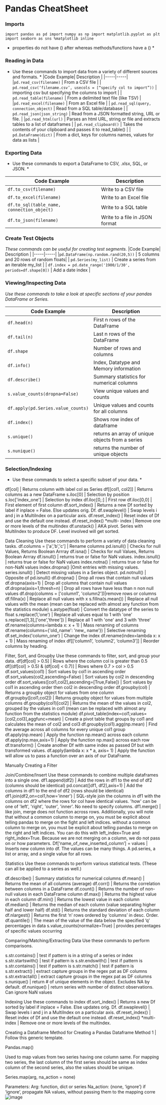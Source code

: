 # Pandas CheatSheet

### Imports

`import pandas as pd
import numpy as np
import matplotlib.pyplot as plt
import seaborn as sns
%matplotlib inline`

* properties do not have () after whereas methods/functions have a () *


### Reading in Data
* Use these commands to import data from a variety of different sources and formats. *
|Code Example| Description |
|-----|-----|
|`pd.read_csv(filename)` | From a CSV file |
| `pd.read_csv(‘filename.csv’, usecols = [“specify col to import”))` | importing csv but specifying the columns to import | 
| `pd.read_table(filename)` | From a delimited text file (like TSV) |
|`pd.read_excel(filename)` | From an Excel file |
| `pd.read_sql(query, connection_object)` | Read from a SQL table/database |
| `pd.read_json(json_string)` | Read from a JSON formatted string, URL or file. |
|`pd.read_html(url)` | Parses an html URL, string or file and extracts tables to a list of dataframes |
| `pd.read_clipboard()` | Takes the contents of your clipboard and passes it to read_table() |
| `pd.DataFrame(dict)` | From a dict, keys for columns names, values for data as lists |

### Exporting Data
* Use these commands to export a DataFrame to CSV, .xlsx, SQL, or JSON. *

|Code Example| Description |
|-----|-----|
|`df.to_csv(filename)` | Write to a CSV file | 
|`df.to_excel(filename)` | Write to an Excel file |
|`df.to_sql(table_name, connection_object)` | Write to a SQL table |
|`df.to_json(filename)` | Write to a file in JSON format |

### Create Test Objects
*These commands can be useful for creating test segments.*
|Code Example| Description |
|-----|-----|
|`pd.DataFrame(np.random.rand(20,5))` | 5 columns and 20 rows of random floats|
| `pd.Series(my_list)` | Create a series from an iterable my_list |
| `df.index = pd.date_range('1900/1/30', periods=df.shape[0])` | Add a date index |

### Viewing/Inspecting Data
*Use these commands to take a look at specific sections of your pandas DataFrame or Series.*

|Code Example| Description |
|-----|-----|
|`df.head(n)` | First n rows of the DataFrame |
|`df.tail(n)` | Last n rows of the DataFrame |
|`df.shape` | Number of rows and columns |
|`df.info()` | Index, Datatype and Memory information |
|`df.describe()` | Summary statistics for numerical columns|
|`s.value_counts(dropna=False)` | View unique values and counts|
|`df.apply(pd.Series.value_counts)`| Unique values and counts for all columns|
|`df.index()` | Shows row index of dataframe |
|`s.unique()` | returns an array of unique objects from a series |
|`s.nunique()` | returns the number of unique objects |


### Selection/Indexing
* Use these commands to select a specific subset of your data. *

df[col] | Returns column with label col as Series
df[[col1, col2]] | Returns columns as a new DataFrame
s.iloc[0] | Selection by position
s.loc['index_one'] | Selection by index
df.iloc[0,:] | First row
df.iloc[0,0] | First element of first column
df.sort_index() | Returns a new Df sorted by label if inplace = False. Else updates orig. Df. 
df.swaplevel() | Swap levels i and j in a MultiIndex on a particular axis. 
df.reset_index() | Reset index of Df and use the default one instead. 
df.reset_index() *multi- index | Remove one or more levels of the multindex
df.unstack() | AKA pivot. Series with MultiIndex to produce DF. Level involved will get sorted.



Data Cleaning
Use these commands to perform a variety of data cleaning tasks.
df.columns = ['a','b','c'] | Rename columns
pd.isnull() | Checks for null Values, Returns Boolean Arrray
df.isna() | Checks for null Values, Returns Boolean Arrray
df.isnull() | returns true or false for NaN values. 
index.isnull() | returns true or false for NaN values
index.notna() | returns true or false for non-NaN values
index.dropna() |Omit entries with missing values. 
series.isnull() | Detect missing values in a Series object. 
pd.notnull() | Opposite of pd.isnull()
df.dropna() | Drop all rows that contain null values
df.dropna(axis=1) | Drop all columns that contain null values
df.dropna(axis=1,thresh=n) | Drop all rows have have less than n non null values
df.drop(columns = ['column1', 'column2'])|remove rows or columns
df.fillna(x) | Replace all null values with x
s.fillna(s.mean()) | Replace all null values with the mean (mean can be replaced with almost any function from the statistics module)
s.astype(float) | Convert the datatype of the series to float
s.replace(1,'one') | Replace all values equal to 1 with 'one'
s.replace([1,3],['one','three']) | Replace all 1 with 'one' and 3 with 'three'
df.rename(columns=lambda x: x + 1) | Mass renaming of columns
df.rename(columns={'old_name': 'new_ name'}) | Selective renaming
df.set_index('column_one') | Change the index
df.rename(index=lambda x: x + 1) | Mass renaming of index
df[[‘column1’, ‘column2’, ‘column3’]] | Reorder columns by heading. 



Filter, Sort, and Groupby
Use these commands to filter, sort, and group your data.
df[df[col] > 0.5] | Rows where the column col is greater than 0.5
df[(df[col] > 0.5) & (df[col] < 0.7)] | Rows where 0.7 > col > 0.5
df.sort_values(col1) | Sort values by col1 in ascending order
df.sort_values(col2,ascending=False) | Sort values by col2 in descending order
df.sort_values([col1,col2],ascending=[True,False]) | Sort values by col1 in ascending order then col2 in descending order
df.groupby(col) | Returns a groupby object for values from one column
df.groupby([col1,col2]) | Returns groupby object for values from multiple columns
df.groupby(col1)[col2] | Returns the mean of the values in col2, grouped by the values in col1 (mean can be replaced with almost any function from the statistics module)
df.pivot_table(index=col1,values=[col2,col3],aggfunc=mean) | Create a pivot table that groups by col1 and calculates the mean of col2 and col3
df.groupby(col1).agg(np.mean) | Find the average across all columns for every unique col1 group
df.apply(np.mean) | Apply the function np.mean() across each column
df.apply(np.max,axis=1) | Apply the function np.max() across each row
df.transform() | Create another Df with same index as passed Df but with transformed values.
df.apply(lambda x: x * a, axis= 1) | Apply the function will allow us to pass a function over an axis of our DataFrame. 

Manually Creating a Filter


Join/Combine/Insert
Use these commands to combine multiple dataframes into a single one.
df1.append(df2) | Add the rows in df1 to the end of df2 (columns should be identical)
pd.concat([df1, df2],axis=1) | Add the columns in df1 to the end of df2 (rows should be identical)
df1.join(df2,on=col1,how='inner') | SQL-style join the columns in df1 with the columns on df2 where the rows for col have identical values. 'how' can be one of 'left', 'right', 'outer', 'inner'. No need to specify columns.
df1.merge() | like join, merge does not function across rows. Additionally, you will note that without a common column to merge on, you must be explicit about telling pandas to merge on the fight and left indices. without a common column to merge on, you must be explicit about telling pandas to merge on the right and left indices. You can do this with left_index=True and right_index=True. Because we are not merging on a column, we do not pass on or how parameters.
Df[‘name_of_new_inserted_column’] = values | Inserts new column into df. The values can be many things. A pd.series, a list or array, and a single value for all rows. 

Statistics
Use these commands to perform various statistical tests. (These can all be applied to a series as well.)

df.describe() | Summary statistics for numerical columns
df.mean() | Returns the mean of all columns (average)
df.corr() | Returns the correlation between columns in a DataFrame
df.count() | Returns the number of non-null values in each DataFrame column
df.max() | Returns the highest value in each column
df.min() | Returns the lowest value in each column
df.median() | Returns the median of each column (value separating higher half and lower half)
df.std() | Returns the standard deviation of each column
df.nlargest() | Returns the first ‘n’ rows ordered by ‘columns’ in desc. Order. 
df.quantile() | The mean of the value of the data below the specified ‘q’ percentages in data
s.value_counts(normalize=True) | provides percentages of specific values occurring

Comparing/Matching/Extracting Data
Use these commands to perform comparisons. 

s.str.contains() | test if pattern is in a string of a series or index
s.str.startswith() | test if pattern is
s.str.endswith() | test if pattern is
s.str.contains() | test if pattern is
s.str.match() | test if pattern is
s.str.extract() | extract capture groups in the regex pat as DF columns 
s.str.extractall() | extract capture groups in the regex pat as DF columns
s.nunique() | return # of unique elements in the object. Excludes NA by default. 
df.nunique() | return series with number of distinct observations. Can ignore NaN values


Indexing
Use these commands to index
df.sort_index() | Returns a new Df sorted by label if inplace = False. Else updates orig. Df. 
df.swaplevel() | Swap levels i and j in a MultiIndex on a particular axis. 
df.reset_index() | Reset index of Df and use the default one instead. 
df.reset_index() *multi- index | Remove one or more levels of the multindex.
 
Creating a Dataframe
Method for Creating a Pandas Dataframe
Method 1 | Follow this generic template.

  

Pandas.map()

Used to map values from two series having one column same. For mapping two series, the last column of the first series should be same as index column of the second series, also the values should be unique. 

Series.map(arg, na_action = none)

Parameters: 
Arg: function, dict or series
Na_action: {none, ‘ignore’} if ‘ignore’, propagate NA values, without passing them to the mapping corre
![image](https://user-images.githubusercontent.com/57559181/133021843-9a871a50-f965-4ea3-b6e5-b2a09ed27c6a.png)

